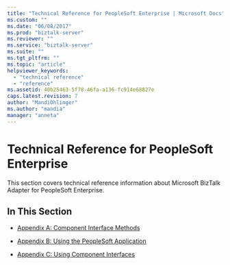 ```yaml
---
title: "Technical Reference for PeopleSoft Enterprise | Microsoft Docs"
ms.custom: ""
ms.date: "06/08/2017"
ms.prod: "biztalk-server"
ms.reviewer: ""
ms.service: "biztalk-server"
ms.suite: ""
ms.tgt_pltfrm: ""
ms.topic: "article"
helpviewer_keywords: 
  - "technical reference"
  - "reference"
ms.assetid: 40b25463-5f78-46fa-a136-fc914e68827e
caps.latest.revision: 7
author: "MandiOhlinger"
ms.author: "mandia"
manager: "anneta"
---
```

# Technical Reference for PeopleSoft Enterprise
This section covers technical reference information about Microsoft BizTalk Adapter for PeopleSoft Enterprise.  
  
## In This Section  
  
-   [Appendix A: Component Interface Methods](../core/appendix-a-component-interface-methods.md)  
  
-   [Appendix B: Using the PeopleSoft Application](../core/appendix-b-using-the-peoplesoft-application.md)  
  
-   [Appendix C: Using Component Interfaces](../core/appendix-c-using-component-interfaces.md)